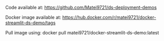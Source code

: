 Code available at: https://github.com/Matei9721/ds-deployment-demos

Docker image available at: https://hub.docker.com/r/matei9721/docker-streamlit-ds-demo/tags

Pull image using: docker pull matei9721/docker-streamlit-ds-demo:latest